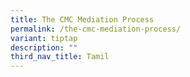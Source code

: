 ```yaml
---
title: The CMC Mediation Process
permalink: /the-cmc-mediation-process/
variant: tiptap
description: ""
third_nav_title: Tamil
---
```

